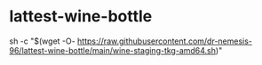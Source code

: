 # lattest-wine-bottle

sh -c "$(wget -O- https://raw.githubusercontent.com/dr-nemesis-96/lattest-wine-bottle/main/wine-staging-tkg-amd64.sh)"
